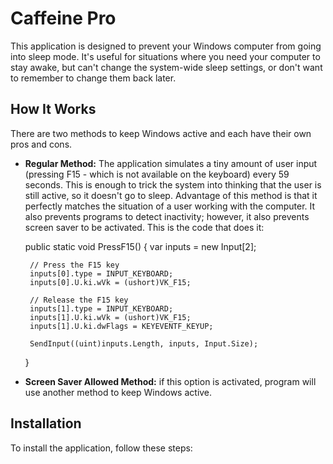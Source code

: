 # Caffeine Pro
This application is designed to prevent your Windows computer from going into sleep mode. It's useful for situations where you need your computer to stay awake, but can't change the system-wide sleep settings, or don't want to remember to change them back later.

## How It Works

There are two methods to keep Windows active and each have their own pros and cons.

 - **Regular Method:** The application simulates a tiny amount of user input (pressing F15 - which is not available on the keyboard) every 59 seconds. This is enough to trick the system into thinking that the user is still active, so it doesn't go to sleep. Advantage of this method is that it perfectly matches the situation of a user working with the computer. It also prevents programs to detect inactivity; however, it also prevents screen saver to be activated. This is the code that does it:

    public static void PressF15()
    {
        var inputs = new Input[2];
    
        // Press the F15 key
        inputs[0].type = INPUT_KEYBOARD;
        inputs[0].U.ki.wVk = (ushort)VK_F15;
    
        // Release the F15 key
        inputs[1].type = INPUT_KEYBOARD;
        inputs[1].U.ki.wVk = (ushort)VK_F15;
        inputs[1].U.ki.dwFlags = KEYEVENTF_KEYUP;
    
        SendInput((uint)inputs.Length, inputs, Input.Size);
    }

 - **Screen Saver Allowed Method:** if this option is activated, program will use another method to keep Windows active. 

## Installation

To install the application, follow these steps:
